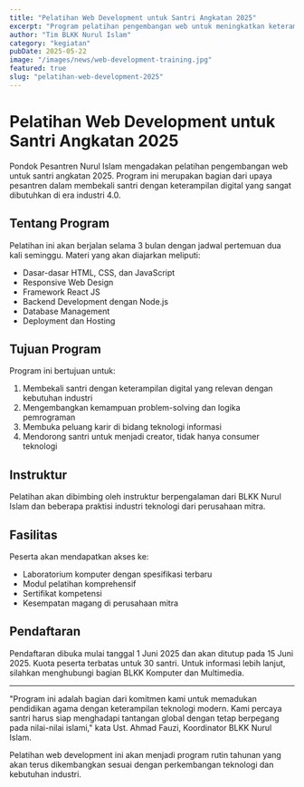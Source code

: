 ```yaml
---
title: "Pelatihan Web Development untuk Santri Angkatan 2025"
excerpt: "Program pelatihan pengembangan web untuk meningkatkan keterampilan digital santri dalam menghadapi era industri 4.0."
author: "Tim BLKK Nurul Islam"
category: "kegiatan"
pubDate: 2025-05-22
image: "/images/news/web-development-training.jpg"
featured: true
slug: "pelatihan-web-development-2025"
---
```


# Pelatihan Web Development untuk Santri Angkatan 2025

Pondok Pesantren Nurul Islam mengadakan pelatihan pengembangan web untuk santri angkatan 2025. Program ini merupakan bagian dari upaya pesantren dalam membekali santri dengan keterampilan digital yang sangat dibutuhkan di era industri 4.0.

## Tentang Program

Pelatihan ini akan berjalan selama 3 bulan dengan jadwal pertemuan dua kali seminggu. Materi yang akan diajarkan meliputi:

- Dasar-dasar HTML, CSS, dan JavaScript
- Responsive Web Design
- Framework React JS
- Backend Development dengan Node.js
- Database Management
- Deployment dan Hosting

## Tujuan Program

Program ini bertujuan untuk:

1. Membekali santri dengan keterampilan digital yang relevan dengan kebutuhan industri
2. Mengembangkan kemampuan problem-solving dan logika pemrograman
3. Membuka peluang karir di bidang teknologi informasi
4. Mendorong santri untuk menjadi creator, tidak hanya consumer teknologi

## Instruktur

Pelatihan akan dibimbing oleh instruktur berpengalaman dari BLKK Nurul Islam dan beberapa praktisi industri teknologi dari perusahaan mitra.

## Fasilitas

Peserta akan mendapatkan akses ke:
- Laboratorium komputer dengan spesifikasi terbaru
- Modul pelatihan komprehensif
- Sertifikat kompetensi
- Kesempatan magang di perusahaan mitra

## Pendaftaran

Pendaftaran dibuka mulai tanggal 1 Juni 2025 dan akan ditutup pada 15 Juni 2025. Kuota peserta terbatas untuk 30 santri. Untuk informasi lebih lanjut, silahkan menghubungi bagian BLKK Komputer dan Multimedia.

---

"Program ini adalah bagian dari komitmen kami untuk memadukan pendidikan agama dengan keterampilan teknologi modern. Kami percaya santri harus siap menghadapi tantangan global dengan tetap berpegang pada nilai-nilai islami," kata Ust. Ahmad Fauzi, Koordinator BLKK Nurul Islam.

Pelatihan web development ini akan menjadi program rutin tahunan yang akan terus dikembangkan sesuai dengan perkembangan teknologi dan kebutuhan industri.